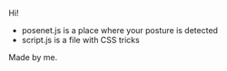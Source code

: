 Hi!

* posenet.js is a place where your posture is detected
* script.js is a file with CSS tricks

Made by me.